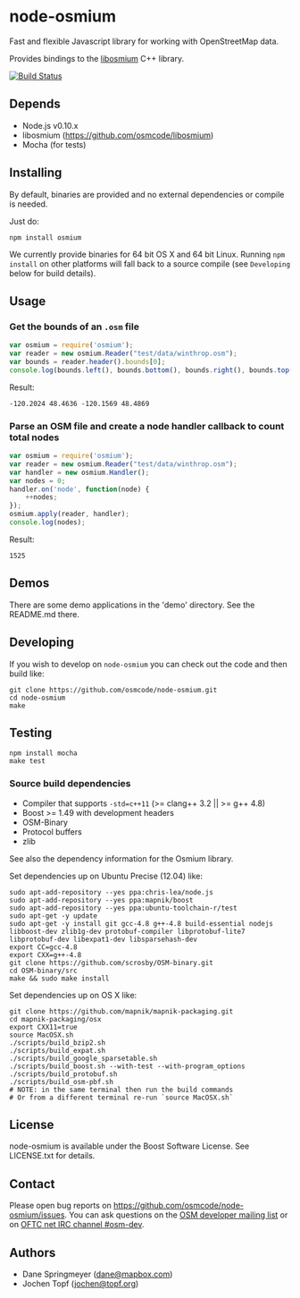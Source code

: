 # node-osmium

Fast and flexible Javascript library for working with OpenStreetMap data.

Provides bindings to the [libosmium](https://github.com/osmcode/libosmium) C++ library.

[![Build Status](https://secure.travis-ci.org/osmcode/node-osmium.png)](http://travis-ci.org/osmcode/node-osmium)

## Depends

 - Node.js v0.10.x
 - libosmium (https://github.com/osmcode/libosmium)
 - Mocha (for tests)

## Installing

By default, binaries are provided and no external dependencies or compile is needed.

Just do:

    npm install osmium

We currently provide binaries for 64 bit OS X and 64 bit Linux. Running `npm install` on other
platforms will fall back to a source compile (see `Developing` below for build details).

## Usage

### Get the bounds of an `.osm` file

```js
var osmium = require('osmium');
var reader = new osmium.Reader("test/data/winthrop.osm");
var bounds = reader.header().bounds[0];
console.log(bounds.left(), bounds.bottom(), bounds.right(), bounds.top());
```

Result:
```
-120.2024 48.4636 -120.1569 48.4869
```

### Parse an OSM file and create a node handler callback to count total nodes

```js
var osmium = require('osmium');
var reader = new osmium.Reader("test/data/winthrop.osm");
var handler = new osmium.Handler();
var nodes = 0;
handler.on('node', function(node) {
    ++nodes;
});
osmium.apply(reader, handler);
console.log(nodes);
```

Result:
```
1525
```

## Demos

There are some demo applications in the 'demo' directory. See the README.md
there.

## Developing

If you wish to develop on `node-osmium` you can check out the code and then build like:

    git clone https://github.com/osmcode/node-osmium.git
    cd node-osmium
    make

## Testing

    npm install mocha
    make test

### Source build dependencies

 - Compiler that supports `-std=c++11` (>= clang++ 3.2 || >= g++ 4.8)
 - Boost >= 1.49 with development headers
 - OSM-Binary
 - Protocol buffers
 - zlib

See also the dependency information for the Osmium library.

Set dependencies up on Ubuntu Precise (12.04) like:

    sudo apt-add-repository --yes ppa:chris-lea/node.js
    sudo apt-add-repository --yes ppa:mapnik/boost
    sudo apt-add-repository --yes ppa:ubuntu-toolchain-r/test
    sudo apt-get -y update
    sudo apt-get -y install git gcc-4.8 g++-4.8 build-essential nodejs libboost-dev zlib1g-dev protobuf-compiler libprotobuf-lite7 libprotobuf-dev libexpat1-dev libsparsehash-dev
    export CC=gcc-4.8
    export CXX=g++-4.8
    git clone https://github.com/scrosby/OSM-binary.git
    cd OSM-binary/src
    make && sudo make install

Set dependencies up on OS X like:

    git clone https://github.com/mapnik/mapnik-packaging.git
    cd mapnik-packaging/osx
    export CXX11=true
    source MacOSX.sh
    ./scripts/build_bzip2.sh
    ./scripts/build_expat.sh
    ./scripts/build_google_sparsetable.sh
    ./scripts/build_boost.sh --with-test --with-program_options
    ./scripts/build_protobuf.sh
    ./scripts/build_osm-pbf.sh
    # NOTE: in the same terminal then run the build commands
    # Or from a different terminal re-run `source MacOSX.sh`

## License

node-osmium is available under the Boost Software License. See LICENSE.txt for
details.

## Contact

Please open bug reports on https://github.com/osmcode/node-osmium/issues. You
can ask questions on the
[OSM developer mailing list](https://lists.openstreetmap.org/listinfo/dev)
or on [OFTC net IRC channel #osm-dev](https://wiki.openstreetmap.org/wiki/Irc).

## Authors

 - Dane Springmeyer (dane@mapbox.com)
 - Jochen Topf (jochen@topf.org)

